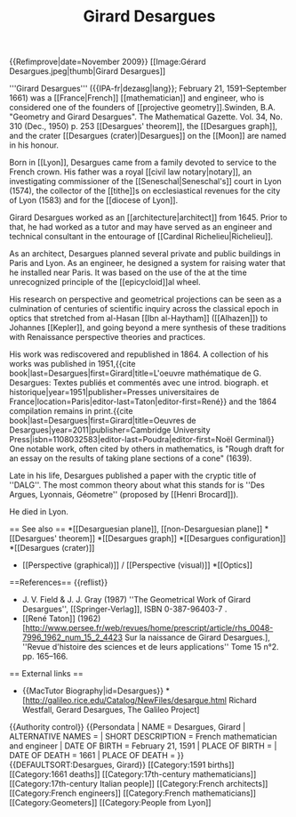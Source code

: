 ﻿---
lastrevid: 596227952
pageid: 358484
canonicalurl: http://en.wikipedia.org/wiki/Girard_Desargues
title: Girard Desargues
editurl: http://en.wikipedia.org/w/index.php?title=Girard_Desargues&action=edit
length: 4172
contentmodel: wikitext
pagelanguage: en
touched: 2015-02-14T13:05:20Z
ns: 0
fullurl: http://en.wikipedia.org/wiki/Girard_Desargues
---

{{Refimprove|date=November 2009}}
[[Image:Gérard Desargues.jpeg|thumb|Girard Desargues]]

'''Girard Desargues''' ({{IPA-fr|dezaʁɡ|lang}}; February 21, 1591&ndash;September 1661) was a [[France|French]] [[mathematician]] and engineer, who is considered one of the founders of [[projective geometry]].<ref>Swinden, B.A. "Geometry and Girard Desargues". The Mathematical Gazette. Vol. 34, No. 310 (Dec., 1950) p. 253</ref> [[Desargues' theorem]], the [[Desargues graph]], and the crater [[Desargues (crater)|Desargues]] on the [[Moon]] are named in his honour.

Born in [[Lyon]], Desargues came from a family devoted to service to the French crown. His father was a royal [[civil law notary|notary]], an investigating commissioner of the [[Seneschal|Seneschal's]] court in Lyon (1574), the collector of the [[tithe]]s on ecclesiastical revenues for the city of Lyon (1583) and for the [[diocese of Lyon]].

Girard Desargues worked as an [[architecture|architect]] from 1645. Prior to that, he had worked as a tutor and may have served as an engineer and technical consultant in the entourage of [[Cardinal Richelieu|Richelieu]].

As an architect, Desargues planned several private and public buildings in Paris and Lyon. As an engineer, he designed a system for raising water that he installed near Paris. It was based on the use of the at the time unrecognized principle of the [[epicycloid]]al wheel.

His research on perspective and geometrical projections can be seen as a culmination of centuries of scientific inquiry across the classical epoch in optics that stretched from al-Hasan [[Ibn al-Haytham]] ([[Alhazen]]) to Johannes [[Kepler]], and going beyond a mere synthesis of these traditions with Renaissance perspective theories and practices. 

His work was rediscovered and republished in 1864. A collection of his works was published in 1951,<ref>{{cite book|last=Desargues|first=Girard|title=L'oeuvre mathématique de G. Desargues: Textes publiés et commentés avec une introd. biograph. et historique|year=1951|publisher=Presses universitaires de France|location=Paris|editor-last=Taton|editor-first=René}}</ref> and the 1864 compilation remains in print.<ref>{{cite book|last=Desargues|first=Girard|title=Oeuvres de Desargues|year=2011|publisher=Cambridge University Press|isbn=1108032583|editor-last=Poudra|editor-first=Noël Germinal}}</ref> One notable work, often cited by others in mathematics, is "Rough draft for an essay on the results of taking plane sections of a cone" (1639). 

Late in his life, Desargues published a paper with the cryptic title of ''DALG''. The most common theory about what this stands for is ''Des Argues, Lyonnais, Géometre'' (proposed by [[Henri Brocard]]).

He died in Lyon.

== See also ==
*[[Desarguesian plane]], [[non-Desarguesian plane]]
*[[Desargues' theorem]]
*[[Desargues graph]]
*[[Desargues configuration]]
*[[Desargues (crater)]]
* [[Perspective (graphical)]] / [[Perspective (visual)]]
*[[Optics]]

==References==
{{reflist}}
* J. V. Field & J. J. Gray (1987) ''The Geometrical Work of Girard Desargues'', [[Springer-Verlag]], ISBN 0-387-96403-7 .
* [[René Taton]] (1962) [http://www.persee.fr/web/revues/home/prescript/article/rhs_0048-7996_1962_num_15_2_4423 Sur la naissance de Girard Desargues.], ''Revue d'histoire des sciences et de leurs applications'' Tome 15 n°2. pp.&nbsp;165&ndash;166. 

== External links ==
* {{MacTutor Biography|id=Desargues}}
*[http://galileo.rice.edu/Catalog/NewFiles/desargue.html Richard Westfall, Gerard Desargues, The Galileo Project]

{{Authority control}}
{{Persondata <!-- Metadata: see [[Wikipedia:Persondata]]. -->
| NAME              = Desargues, Girard
| ALTERNATIVE NAMES =
| SHORT DESCRIPTION = French mathematician and engineer
| DATE OF BIRTH     = February 21, 1591
| PLACE OF BIRTH    =
| DATE OF DEATH     = 1661
| PLACE OF DEATH    =
}}
{{DEFAULTSORT:Desargues, Girard}}
[[Category:1591 births]]
[[Category:1661 deaths]]
[[Category:17th-century mathematicians]]
[[Category:17th-century Italian people]]
[[Category:French architects]]
[[Category:French engineers]]
[[Category:French mathematicians]]
[[Category:Geometers]]
[[Category:People from Lyon]]